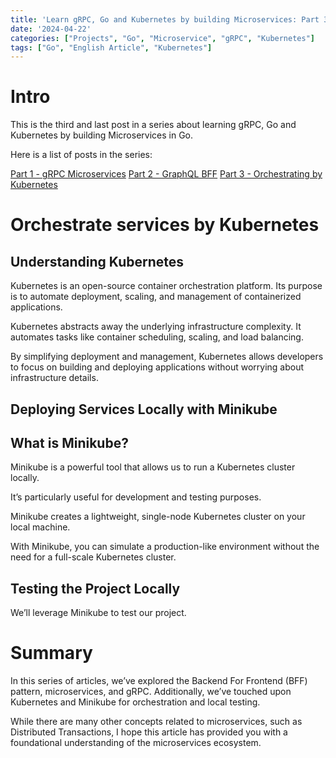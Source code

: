 ```yaml
---
title: 'Learn gRPC, Go and Kubernetes by building Microservices: Part 3 - Kubernetes'
date: '2024-04-22'
categories: ["Projects", "Go", "Microservice", "gRPC", "Kubernetes"]
tags: ["Go", "English Article", "Kubernetes"]
---
```


# Intro

This is the third and last post in a series about learning gRPC, Go and Kubernetes by building Microservices in Go.

Here is a list of posts in the series:

[Part 1 - gRPC Microservices](https://moonorange.github.io/posts/projects_to_learn/go_microservices/part1)
[Part 2 - GraphQL BFF](https://moonorange.github.io/posts/projects_to_learn/go_microservices/part2)
[Part 3 - Orchestrating by Kubernetes](https://moonorange.github.io/posts/projects_to_learn/go_microservices/part3)

# Orchestrate services by Kubernetes

## Understanding Kubernetes

Kubernetes is an open-source container orchestration platform. Its purpose is to automate deployment, scaling, and management of containerized applications.

Kubernetes abstracts away the underlying infrastructure complexity. It automates tasks like container scheduling, scaling, and load balancing.

By simplifying deployment and management, Kubernetes allows developers to focus on building and deploying applications without worrying about infrastructure details.

## Deploying Services Locally with Minikube

## What is Minikube?

Minikube is a powerful tool that allows us to run a Kubernetes cluster locally. 

It’s particularly useful for development and testing purposes.

Minikube creates a lightweight, single-node Kubernetes cluster on your local machine.

With Minikube, you can simulate a production-like environment without the need for a full-scale Kubernetes cluster.

## Testing the Project Locally

We’ll leverage Minikube to test our project.

# Summary

In this series of articles, we’ve explored the Backend For Frontend (BFF) pattern, microservices, and gRPC. Additionally, we’ve touched upon Kubernetes and Minikube for orchestration and local testing.

While there are many other concepts related to microservices, such as Distributed Transactions, I hope this article has provided you with a foundational understanding of the microservices ecosystem.
